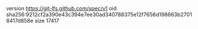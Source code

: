 version https://git-lfs.github.com/spec/v1
oid sha256:9212cf2a390e43c394e7ee30ad340788375e12f7656d198663b27018417d858e
size 17417
